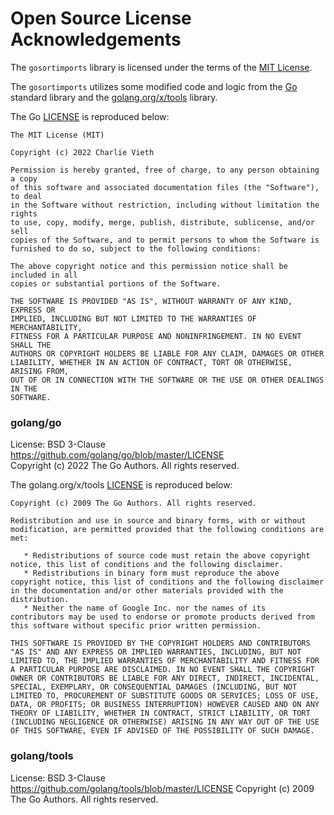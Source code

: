# Open Source License Acknowledgements

The `gosortimports` library is licensed under the terms of the [MIT License](./LICENSE).

The `gosortimports` utilizes some modified code and logic from the
[Go](https://go.dev/) standard library and the
[golang.org/x/tools](https://github.com/golang/tools/) library.

The Go [LICENSE](https://github.com/golang/go/blob/master/LICENSE) is reproduced
below:

```
The MIT License (MIT)

Copyright (c) 2022 Charlie Vieth

Permission is hereby granted, free of charge, to any person obtaining a copy
of this software and associated documentation files (the "Software"), to deal
in the Software without restriction, including without limitation the rights
to use, copy, modify, merge, publish, distribute, sublicense, and/or sell
copies of the Software, and to permit persons to whom the Software is
furnished to do so, subject to the following conditions:

The above copyright notice and this permission notice shall be included in all
copies or substantial portions of the Software.

THE SOFTWARE IS PROVIDED "AS IS", WITHOUT WARRANTY OF ANY KIND, EXPRESS OR
IMPLIED, INCLUDING BUT NOT LIMITED TO THE WARRANTIES OF MERCHANTABILITY,
FITNESS FOR A PARTICULAR PURPOSE AND NONINFRINGEMENT. IN NO EVENT SHALL THE
AUTHORS OR COPYRIGHT HOLDERS BE LIABLE FOR ANY CLAIM, DAMAGES OR OTHER
LIABILITY, WHETHER IN AN ACTION OF CONTRACT, TORT OR OTHERWISE, ARISING FROM,
OUT OF OR IN CONNECTION WITH THE SOFTWARE OR THE USE OR OTHER DEALINGS IN THE
SOFTWARE.
```

### golang/go
License: BSD 3-Clause   
https://github.com/golang/go/blob/master/LICENSE   
Copyright (c) 2022 The Go Authors. All rights reserved.

The golang.org/x/tools [LICENSE](https://github.com/golang/tools/blob/master/LICENSE) is reproduced
below:

```
Copyright (c) 2009 The Go Authors. All rights reserved.

Redistribution and use in source and binary forms, with or without
modification, are permitted provided that the following conditions are
met:

   * Redistributions of source code must retain the above copyright
notice, this list of conditions and the following disclaimer.
   * Redistributions in binary form must reproduce the above
copyright notice, this list of conditions and the following disclaimer
in the documentation and/or other materials provided with the
distribution.
   * Neither the name of Google Inc. nor the names of its
contributors may be used to endorse or promote products derived from
this software without specific prior written permission.

THIS SOFTWARE IS PROVIDED BY THE COPYRIGHT HOLDERS AND CONTRIBUTORS
"AS IS" AND ANY EXPRESS OR IMPLIED WARRANTIES, INCLUDING, BUT NOT
LIMITED TO, THE IMPLIED WARRANTIES OF MERCHANTABILITY AND FITNESS FOR
A PARTICULAR PURPOSE ARE DISCLAIMED. IN NO EVENT SHALL THE COPYRIGHT
OWNER OR CONTRIBUTORS BE LIABLE FOR ANY DIRECT, INDIRECT, INCIDENTAL,
SPECIAL, EXEMPLARY, OR CONSEQUENTIAL DAMAGES (INCLUDING, BUT NOT
LIMITED TO, PROCUREMENT OF SUBSTITUTE GOODS OR SERVICES; LOSS OF USE,
DATA, OR PROFITS; OR BUSINESS INTERRUPTION) HOWEVER CAUSED AND ON ANY
THEORY OF LIABILITY, WHETHER IN CONTRACT, STRICT LIABILITY, OR TORT
(INCLUDING NEGLIGENCE OR OTHERWISE) ARISING IN ANY WAY OUT OF THE USE
OF THIS SOFTWARE, EVEN IF ADVISED OF THE POSSIBILITY OF SUCH DAMAGE.
```

### golang/tools
License: BSD 3-Clause
https://github.com/golang/tools/blob/master/LICENSE
Copyright (c) 2009 The Go Authors. All rights reserved.
